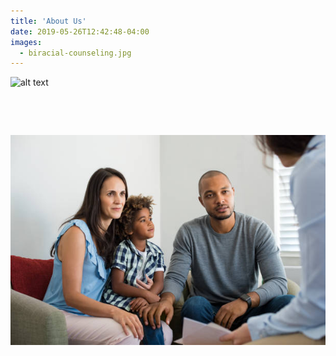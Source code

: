 ```yaml
---
title: 'About Us'
date: 2019-05-26T12:42:48-04:00
images:
  - biracial-counseling.jpg
---
```


![alt text](/static/assets/images/biracial-counseling.jpg)

<figure class="">
<img class="is-pulled-right has-padding-m" width="200" data-caption="" alt="" src="/images/biracial-counseling.jpg" >
</figure>


<figure class="">
<img class="is-pulled-right has-padding-m" width="200" data-caption="" alt="" src="/static/assets/images/biracial-counseling.jpg" >
</figure>

<img src="biracial-counseling.jpg" alt="Screenshot of the Onion homepage">
